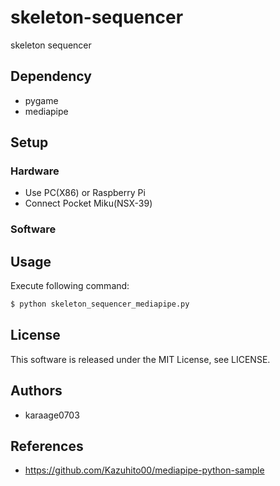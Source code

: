 # skeleton-sequencer
skeleton sequencer

## Dependency
- pygame
- mediapipe

## Setup
### Hardware
- Use PC(X86) or Raspberry Pi
- Connect Pocket Miku(NSX-39)

### Software

## Usage
Execute following command:
```sh
$ python skeleton_sequencer_mediapipe.py
```

## License
This software is released under the MIT License, see LICENSE.

## Authors
- karaage0703

## References
- https://github.com/Kazuhito00/mediapipe-python-sample
